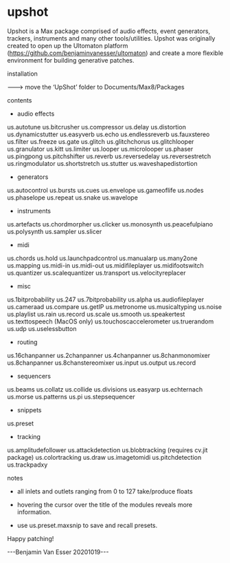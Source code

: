 # upshot

Upshot is a Max package comprised of audio effects, event generators, trackers, instruments and many other tools/utilities. Upshot was originally created to open up the Ultomaton platform (https://github.com/benjaminvanesser/ultomaton) and create a more flexible environment for building generative patches.

installation

---> move the ‘UpShot’ folder to Documents/Max8/Packages


contents

- audio effects

us.autotune
us.bitcrusher
us.compressor
us.delay
us.distortion
us.dynamicstutter
us.easyverb
us.echo
us.endlessreverb
us.fauxstereo
us.filter
us.freeze
us.gate
us.glitch
us.glitchchorus
us.glitchlooper
us.granulator
us.kitt
us.limiter
us.looper
us.microlooper
us.phaser
us.pingpong
us.pitchshifter
us.reverb
us.reversedelay
us.reversestretch
us.ringmodulator
us.shortstretch
us.stutter
us.waveshapedistortion

- generators

us.autocontrol
us.bursts
us.cues
us.envelope
us.gameoflife
us.nodes
us.phaselope
us.repeat
us.snake
us.wavelope

- instruments

us.artefacts
us.chordmorpher
us.clicker
us.monosynth
us.peacefulpiano
us.polysynth
us.sampler
us.slicer

- midi

us.chords
us.hold
us.launchpadcontrol
us.manualarp
us.many2one
us.mapping
us.midi-in
us.midi-out
us.midifileplayer
us.midifootswitch
us.quantizer
us.scalequantizer
us.transport
us.velocityreplacer

- misc

us.1bitprobability
us.247
us.7bitprobability
us.alpha
us.audiofileplayer
us.cameraad
us.compare
us.getIP
us.metronome
us.musicaltyping
us.noise
us.playlist
us.rain
us.record
us.scale
us.smooth
us.speakertest
us.texttospeech (MacOS only)
us.touchoscaccelerometer
us.truerandom
us.udp
us.uselessbutton

- routing

us.16chanpanner
us.2chanpanner
us.4chanpanner
us.8chanmonomixer
us.8chanpanner
us.8chanstereomixer
us.input
us.output
us.record

- sequencers

us.beams
us.collatz
us.collide
us.divisions
us.easyarp
us.echternach
us.morse
us.patterns
us.pi
us.stepsequencer

- snippets

us.preset

- tracking

us.amplitudefollower
us.attackdetection
us.blobtracking (requires cv.jit package)
us.colortracking
us.draw
us.imagetomidi
us.pitchdetection
us.trackpadxy


notes

- all inlets and outlets ranging from 0 to 127 take/produce floats

- hovering the cursor over the title of the modules reveals more information.

- use us.preset.maxsnip to save and recall presets.


Happy patching!


---Benjamin Van Esser 20201019---
